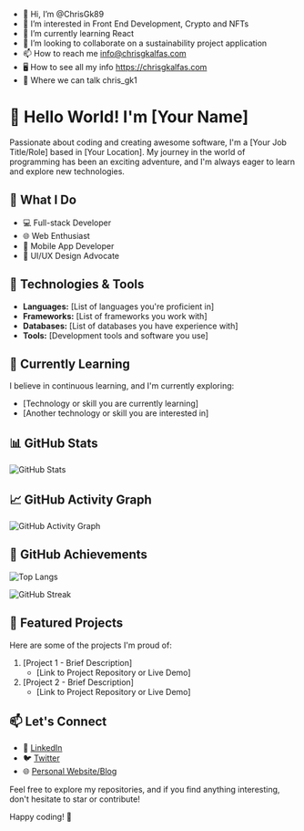 - 👋 Hi, I’m @ChrisGk89
- 👀 I’m interested in Front End Development, Crypto and NFTs
- 🌱 I’m currently learning React
- 💞️ I’m looking to collaborate on a sustainability project application
- 📫 How to reach me info@chrisgkalfas.com
- 🖥 How to see all my info https://chrisgkalfas.com
- 📣 Where we can talk chris_gk1

# 👋 Hello World! I'm [Your Name]

Passionate about coding and creating awesome software, I'm a [Your Job Title/Role] based in [Your Location]. My journey in the world of programming has been an exciting adventure, and I'm always eager to learn and explore new technologies.

## 🚀 What I Do

- 💻 Full-stack Developer
- 🌐 Web Enthusiast
- 📱 Mobile App Developer
- 🌈 UI/UX Design Advocate

## 🔧 Technologies & Tools

- **Languages:** [List of languages you're proficient in]
- **Frameworks:** [List of frameworks you work with]
- **Databases:** [List of databases you have experience with]
- **Tools:** [Development tools and software you use]

## 🌱 Currently Learning

I believe in continuous learning, and I'm currently exploring:

- [Technology or skill you are currently learning]
- [Another technology or skill you are interested in]

## 📊 GitHub Stats

![GitHub Stats](https://github-readme-stats.vercel.app/api?username=yourusername&show_icons=true&count_private=true&hide=issues,prs&theme=radical)

## 📈 GitHub Activity Graph

![GitHub Activity Graph](https://activity-graph.herokuapp.com/graph?username=yourusername&theme=rogue)

## 🌟 GitHub Achievements

![Top Langs](https://github-readme-stats.vercel.app/api/top-langs/?username=yourusername&layout=compact)

![GitHub Streak](https://github-readme-streak-stats.herokuapp.com/?user=yourusername&theme=dark)

## 📂 Featured Projects

Here are some of the projects I'm proud of:

1. [Project 1 - Brief Description]
   - [Link to Project Repository or Live Demo]
2. [Project 2 - Brief Description]
   - [Link to Project Repository or Live Demo]

## 📫 Let's Connect

- 💼 [LinkedIn](https://www.linkedin.com/in/yourusername/)
- 🐦 [Twitter](https://twitter.com/yourusername)
- 🌐 [Personal Website/Blog](https://www.yourwebsite.com)

Feel free to explore my repositories, and if you find anything interesting, don't hesitate to star or contribute!

Happy coding! 🚀



<!---
ChrisGk89/ChrisGk89 is a ✨ special ✨ repository because its `README.md` (this file) appears on your GitHub profile.
You can click the Preview link to take a look at your changes.
--->
